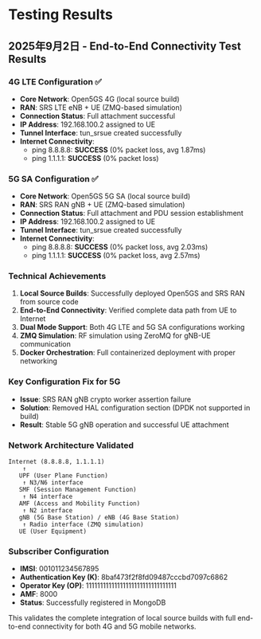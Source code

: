 # Testing Results

## 2025年9月2日 - End-to-End Connectivity Test Results

### 4G LTE Configuration ✅
- **Core Network**: Open5GS 4G (local source build)
- **RAN**: SRS LTE eNB + UE (ZMQ-based simulation)
- **Connection Status**: Full attachment successful
- **IP Address**: 192.168.100.2 assigned to UE
- **Tunnel Interface**: tun_srsue created successfully
- **Internet Connectivity**: 
  - ping 8.8.8.8: **SUCCESS** (0% packet loss, avg 1.87ms)
  - ping 1.1.1.1: **SUCCESS** (0% packet loss)

### 5G SA Configuration ✅
- **Core Network**: Open5GS 5G SA (local source build)
- **RAN**: SRS RAN gNB + UE (ZMQ-based simulation)
- **Connection Status**: Full attachment and PDU session establishment
- **IP Address**: 192.168.100.2 assigned to UE
- **Tunnel Interface**: tun_srsue created successfully
- **Internet Connectivity**:
  - ping 8.8.8.8: **SUCCESS** (0% packet loss, avg 2.03ms)
  - ping 1.1.1.1: **SUCCESS** (0% packet loss, avg 2.57ms)

### Technical Achievements
1. **Local Source Builds**: Successfully deployed Open5GS and SRS RAN from source code
2. **End-to-End Connectivity**: Verified complete data path from UE to Internet
3. **Dual Mode Support**: Both 4G LTE and 5G SA configurations working
4. **ZMQ Simulation**: RF simulation using ZeroMQ for gNB-UE communication
5. **Docker Orchestration**: Full containerized deployment with proper networking

### Key Configuration Fix for 5G
- **Issue**: SRS RAN gNB crypto worker assertion failure
- **Solution**: Removed HAL configuration section (DPDK not supported in build)
- **Result**: Stable 5G gNB operation and successful UE attachment

### Network Architecture Validated
```
Internet (8.8.8.8, 1.1.1.1)
    ↑
   UPF (User Plane Function)
    ↑ N3/N6 interface
   SMF (Session Management Function)
    ↑ N4 interface  
   AMF (Access and Mobility Function)
    ↑ N2 interface
   gNB (5G Base Station) / eNB (4G Base Station)
    ↑ Radio interface (ZMQ simulation)
   UE (User Equipment)
```

### Subscriber Configuration
- **IMSI**: 001011234567895
- **Authentication Key (K)**: 8baf473f2f8fd09487cccbd7097c6862
- **Operator Key (OP)**: 11111111111111111111111111111111
- **AMF**: 8000
- **Status**: Successfully registered in MongoDB

This validates the complete integration of local source builds with full end-to-end connectivity for both 4G and 5G mobile networks.
